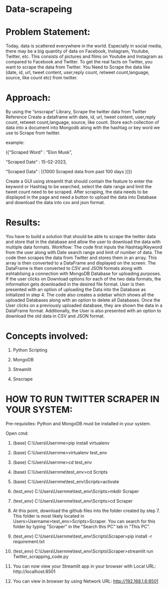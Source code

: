 # Data-scrapeing
# Problem Statement:
Today, data is scattered everywhere in the world. Especially in social media, there may be a big quantity of data on Facebook, Instagram, Youtube, Twitter, etc. This consists of pictures and films on Youtube and Instagram as compared to Facebook and Twitter. To get the real facts on Twitter, you want to scrape the data from Twitter. You Need to Scrape the data like (date, id, url, tweet content, user,reply count, retweet count,language, source, like count etc) from twitter.

# Approach:
By using the “snscrape” Library, Scrape the twitter data from Twitter Reference Create a dataframe with date, id, url, tweet content, user,reply count, retweet count,language, source, like count. Store each collection of data into a document into Mongodb along with the hashtag or key word we use to Scrape from twitter.

example:

({“Scraped Word”           : “Elon Musk”,

 “Scraped Date”            : 15-02-2023,
 
 “Scraped Data”            : [{1000  Scraped data from past 100 days }]})
 
Create a GUI using streamlit that should contain the feature to enter the keyword or Hashtag to be searched, select the date range and limit the tweet count need to be scraped. After scraping, the data needs to be displayed in the page and need a button to upload the data into Database and download the data into csv and json format.

# Results:

You have to build a solution that should be able to scrape the twitter data and store that in the database and allow the user to download the data with multiple data formats.
Workflow:
The code first inputs the Hashtag/Keyword from the user along with Date search range and limit of number of data.
The code then scrapes the data from Twitter and stores them in an array.
This array is then converted to a DataFrame and displayed on the screen.
The DataFrame is then converted to CSV and JSON formats along with eshtablising a connection with MongoDB Database for uploading purposes.
If the user clicks on Download options for each of the two data formats, the information gets downloaded in the desired file format.
User is then presented with an option of uploading the Data into the Database as initialized in step 4.
The code also creates a sidebar which shows all the uploaded Databases along with an option to delete all Databases.
Once the User clicks on a previously uploaded database, they are shown the data in a DataFrame format.
Additionally, the User is also presented with an option to download the old data in CSV and JSON format.

# Concepts involved:

 1. Python Scripting
 
 2. MongoDB
 
 3. Streamlit
 
 4. Snscrape
 
# HOW TO RUN TWITTER SCRAPER IN YOUR SYSTEM:
Pre-requisites: Python and MongoDB must be installed in your system.

Open cmd:

1. (base) C:\Users\Usernme>pip install virtualenv

2. (base) C:\Users\Usernme>virtualenv test_env

3. (base) C:\Users\Usernme>cd test_env

4. (base) C:\Users\Usernme\test_env>cd Scripts

5. (base) C:\Users\Usernme\test_env\Scripts>activate

6. (test_env) C:\Users\Usernme\test_env\Scripts>mkdir Scraper

7. (test_env) C:\Users\Usernme\test_env\Scripts>cd Scraper

8. At this point, download the github files into the folder created by step 7. This folder is most likely located in Users>Username>test_env>Scripts>Scraper. You can search for this folder by typing "Scraper" in the "Search this PC" tab in "This PC".

9. (test_env) C:\Users\Usernme\test_env\Scripts\Scraper>pip install -r requirement.txt

10. (test_env) C:\Users\Usernme\test_env\Scripts\Scraper>streamlit run Twitter_scrapping_code.py

11. You can now view your Streamlit app in your browser with  Local URL: http://localhost:8501

12. You can view in browser by using Network URL: http://192.168.1.6:8501
